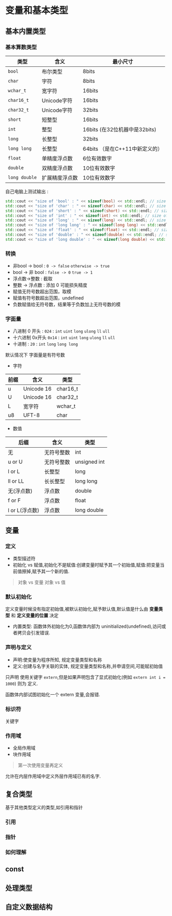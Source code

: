 # 变量和基本类型

## 基本内置类型

### 基本算数类型

| 类型          | 含义           | 最小尺寸                       |
| ------------- | -------------- | ------------------------------ |
| `bool`        | 布尔类型       | 8bits                          |
| `char`        | 字符           | 8bits                          |
| `wchar_t`     | 宽字符         | 16bits                         |
| `char16_t`    | Unicode字符    | 16bits                         |
| `char32_t`    | Unicode字符    | 32bits                         |
| `short`       | 短整型         | 16bits                         |
| `int`         | 整型           | 16bits (在32位机器中是32bits)  |
| `long`        | 长整型         | 32bits                         |
| `long long`   | 长整型         | 64bits （是在C++11中新定义的） |
| `float`       | 单精度浮点数   | 6位有效数字                    |
| `double`      | 双精度浮点数   | 10位有效数字                   |
| `long double` | 扩展精度浮点数 | 10位有效数字                   |

自己电脑上测试输出 :

```cpp
std::cout << "size of 'bool' : " << sizeof(bool) << std::endl; // size of 'bool' : 1
std::cout << "size of 'char' : " << sizeof(char) << std::endl; // size of 'char' : 1
std::cout << "size of 'short' : " << sizeof(short) << std::endl; // size of 'short' : 2
std::cout << "size of 'int' : " << sizeof(int) << std::endl; // size of 'int' : 4
std::cout << "size of 'long' : " << sizeof(long) << std::endl; // size of 'long' : 8
std::cout << "size of 'long long' : " << sizeof(long long) << std::endl; // size of 'long long' : 8
std::cout << "size of 'float' : " << sizeof(float) << std::endl; // size of 'float' : 4
std::cout << "size of 'double' : " << sizeof(double) << std::endl; // size of 'double' : 8
std::cout << "size of 'long double' : " << sizeof(long double) << std::endl; // size of 'long double' : 16
```

### 转换

* 非bool -> bool : `0 -> false` `otherwise -> true`
* bool -> 非 bool : `false -> 0` `true -> 1`
* 浮点数->整数 : 截取
* 整数 -> 浮点数 : 添加 0 可能损失精度
* 赋值无符号数超出范围，取模
* 赋值有符号数超出范围，undefined
* 负数赋值给无符号数，结果等于负数加上无符号数的模

### 字面量

* 八进制 0 开头 : `024` : `int` `uint` `long` `ulong` `ll` `ull`
* 十六进制 0x开头 `0x14` : `int` `uint` `long` `ulong` `ll` `ull`
* 十进制 : `20` : `int` `long` `long long`

默认情况下 字面量是有符号数

* 字符

| 前缀 | 含义       | 类型     |
| ---- | ---------- | -------- |
| u    | Unicode 16 | char16_t |
| U    | Unicode 16 | char32_t |
| L    | 宽字符     | wchar_t  |
| u8   | UFT-8      | char     |

* 数值

| 后缀           | 含义       | 类型         |
| -------------- | ---------- | ------------ |
| 无             | 无符号整数 | int          |
| u or U         | 无符号整数 | unsigned int |
| l or L         | 长整型     | long         |
| ll or LL       | 长长整型   | long long    |
| 无(浮点数)     | 浮点数     | double       |
| f or F         | 浮点数     | float        |
| l or L(浮点数) | 浮点数     | long double  |

## 变量

### 定义

* 类型描述符
* 初始化 vs 赋值,初始化不是赋值:创建变量时赋予其一个初始值,赋值:把变量当前值擦掉,赋予其一个新的值.

> 对象 vs 变量 对象 vs 值

### 默认初始化

定义变量时候没有指定初始值,被默认初始化,赋予默认值,默认值是什么由 **变量类型** 和 **定义变量的位置** 决定

* 内置类型: 函数体外初始化为0,函数体内部为 uninitialized(undefined),访问或者拷贝会引发错误.

### 声明与定义

* 声明:使变量为程序所知, 规定变量类型和名称
* 定义:创建与名字关联的实体, 规定变量类型和名称,并申请空间,可能赋初始值

只声明 使用关键字 `extern`,但是如果声明包含了显式初始化(例如 `extern int i = 1000`) 则为 定义.

函数体内部试图初始化一个 extern 变量,会报错.

### 标识符

关键字

### 作用域

* 全局作用域
* 块作用域

> 第一次使用变量再定义

允许在内层作用域中定义外层作用域已有的名字.

## 复合类型

基于其他类型定义的类型,如引用和指针

### 引用

### 指针

### 如何理解

## const

## 处理类型

## 自定义数据结构